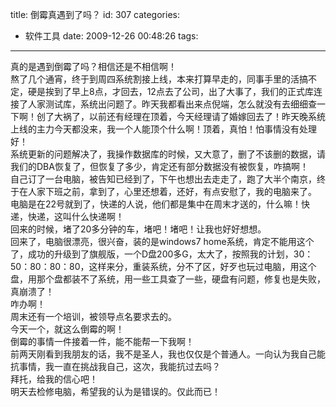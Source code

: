 title: 倒霉真遇到了吗？
id: 307
categories:
  - 软件工具
date: 2009-12-26 00:48:26
tags:
---

真的是遇到倒霉了吗？相信还是不相信啊！
</br>熬了几个通宵，终于到周四系统割接上线，本来打算早走的，同事手里的活搞不定，硬是挨到了早上8点，才回去，12点去了公司，出了大事了，我们的正式库连接了人家测试库，系统出问题了。昨天我都看出来点倪端，怎么就没有去细细查一下啊！创了大祸了，以前还有经理在顶着，今天经理请了婚嫁回去了！昨天晚系统上线的主力今天都没来，我一个人能顶个什么啊！顶着，真怕！怕事情没有处理好！
</br>系统更新的问题解决了，我操作数据库的时候，又大意了，删了不该删的数据，请我们的DBA恢复了，但恢复了多少，肯定还有部分数据没有被恢复，咋搞啊！
</br>自己订了一台电脑，被告知已经到了，下午也想出去走走了，跑了大半个南京，终于在人家下班之前，拿到了，心里还想着，还好，有点安慰了，我的电脑来了。
</br>电脑是在22号就到了，快递的人说，他们都是集中在周末才送的，什么嘛！快递，快递，这叫什么快递啊！
</br>回来的时候，堵了20多分钟的车，堵吧！堵吧！让我也好好想想。
</br>回来了，电脑很漂亮，很兴奋，装的是windows7 home系统，肯定不能用这个了，成功的升级到了旗舰版，一个D盘200多G，太大了，按照我的计划，30：50：80：80：80，这样来分，重装系统，分不了区，好歹也玩过电脑，用这个盘，用那个盘都装不了系统，用一些工具查了一些，硬盘有问题，修复也是失败，真崩溃了！
</br>咋办啊！
</br>周末还有一个培训，被领导点名要求去的。
</br>今天一个，就这么倒霉的啊！
</br>倒霉的事情一件接着一件，能不能帮一下我啊！
</br>前两天刚看到我朋友的话，我不是圣人，我也仅仅是个普通人。一向认为我自己能抗事情，我一直在挑战我自己，这次，我能抗过去吗？
</br>拜托，给我的信心吧！
</br>明天去检修电脑，希望我的认为是错误的。仅此而已！